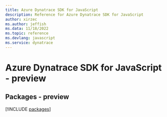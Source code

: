 ```yaml
---
title: Azure Dynatrace SDK for JavaScript
description: Reference for Azure Dynatrace SDK for JavaScript
author: xirzec
ms.author: jeffish
ms.data: 11/18/2022
ms.topic: reference
ms.devlang: javascript
ms.service: dynatrace
---
```

# Azure Dynatrace SDK for JavaScript - preview
## Packages - preview
[!INCLUDE [packages](dynatrace-index.md)]